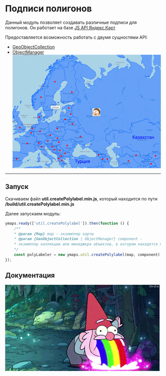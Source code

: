 Подписи полигонов
===================


Данный модуль позволяет создавать различные подписи для полигонов.
Он работает на базе [JS API Яндекс.Карт](https://tech.yandex.ru/maps/doc/jsapi/2.1/quick-start/tasks/quick-start-docpage/)

Предоставляется возможность работать с двумя сущностями API: 
* [GeoObjectCollection](https://tech.yandex.ru/maps/doc/jsapi/2.1/ref/reference/GeoObjectCollection-docpage/)
* [ObjectManager](https://tech.yandex.ru/maps/doc/jsapi/2.1/ref/reference/ObjectManager-docpage/)
![Пример](./readme-src/screen.png)
----------

Запуск
-------------
Скачиваем файл **util.createPolylabel.min.js**, который находится по пути **/build/util.createPolylabel.min.js**

Далее запускаем модуль:
```js
ymaps.ready(['util.createPolylabel']).then(function () {
    /**
    * @param {Map} map - экземпляр карты
    * @param {GeoObjectCollection | ObjectManager} component - 
    * экземпляр коллекции или менеджера объектов, в котором находятся полигоны для     подписи
    */
    const polyLabeler = new ymaps.util.createPolylabel(map, component);
});
```

Документация
-------------
![Пример](./readme-src/gnom.gif)